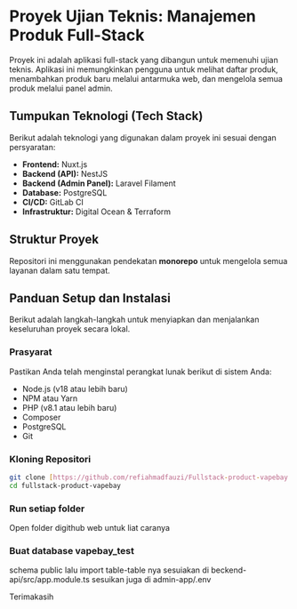 # Proyek Ujian Teknis: Manajemen Produk Full-Stack

Proyek ini adalah aplikasi full-stack yang dibangun untuk memenuhi ujian teknis. Aplikasi ini memungkinkan pengguna untuk melihat daftar produk, menambahkan produk baru melalui antarmuka web, dan mengelola semua produk melalui panel admin.

## Tumpukan Teknologi (Tech Stack)

Berikut adalah teknologi yang digunakan dalam proyek ini sesuai dengan persyaratan:

* **Frontend:** Nuxt.js
* **Backend (API):** NestJS
* **Backend (Admin Panel):** Laravel Filament
* **Database:** PostgreSQL
* **CI/CD:** GitLab CI
* **Infrastruktur:** Digital Ocean & Terraform

## Struktur Proyek

Repositori ini menggunakan pendekatan **monorepo** untuk mengelola semua layanan dalam satu tempat.

## Panduan Setup dan Instalasi

Berikut adalah langkah-langkah untuk menyiapkan dan menjalankan keseluruhan proyek secara lokal.

### Prasyarat

Pastikan Anda telah menginstal perangkat lunak berikut di sistem Anda:
* Node.js (v18 atau lebih baru)
* NPM atau Yarn
* PHP (v8.1 atau lebih baru)
* Composer
* PostgreSQL
* Git

###  Kloning Repositori
```bash
git clone [https://github.com/refiahmadfauzi/Fullstack-product-vapebay.git](https://github.com/refiahmadfauzi/Fullstack-product-vapebay.git)
cd fullstack-product-vapebay
```
###  Run setiap folder
Open folder digithub web untuk liat caranya

### Buat database vapebay_test
schema public
lalu import table-table nya
sesuiakan di beckend-api/src/app.module.ts
sesuikan juga di admin-app/.env

Terimakasih

